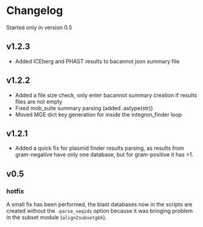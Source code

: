 # Changelog

Started only in version 0.5

## v1.2.3

- Added ICEberg and PHAST results to bacannot json summary file

## v1.2.2

- Added a file size check, only enter bacannot summary creation if results files are not empty
- Fixed mob_suite summary parsing (added .astype(str))
- Moved MGE dict key generation for inside the integron_finder loop

## v1.2.1

- Added a quick fix for plasmid finder results parsing, as results from gram-negative have only one database, but for gram-positive it has >1.

## v0.5

### hotfix

A small fix has been performed, the blast databases now in the scripts are created without the `-parse_seqids` option because it was bringing problem in the subset module (`align2subsetgbk`).